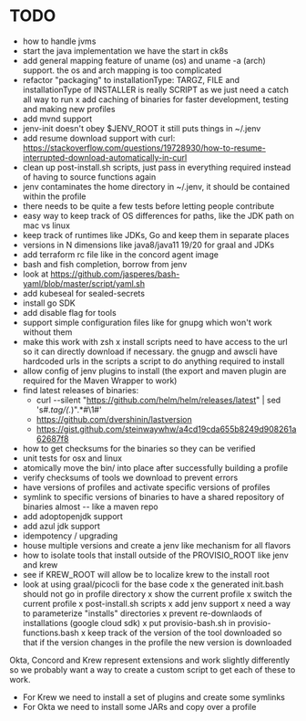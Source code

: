 # TODO

- how to handle jvms
- start the java implementation we have the start in ck8s
- add general mapping feature of uname (os) and uname -a (arch) support. the os and arch mapping is too complicated
- refactor "packaging" to installationType: TARGZ, FILE and installationType of INSTALLER is really SCRIPT as we just need a catch all way to run
x add caching of binaries for faster development, testing and making new profiles
- add mvnd support
- jenv-init doesn't obey $JENV_ROOT it still puts things in ~/.jenv
- add resume download support with curl: https://stackoverflow.com/questions/19728930/how-to-resume-interrupted-download-automatically-in-curl
- clean up post-install.sh scripts, just pass in everything required instead of having to source functions again
- jenv contaminates the home directory in ~/.jenv, it should be contained within the profile
- there needs to be quite a few tests before letting people contribute
- easy way to keep track of OS differences for paths, like the JDK path on mac vs linux
- keep track of runtimes like JDKs, Go and keep them in separate places
- versions in N dimensions like java8/java11 19/20 for graal and JDKs
- add terraform rc file like in the concord agent image
- bash and fish completion, borrow from jenv
- look at https://github.com/jasperes/bash-yaml/blob/master/script/yaml.sh
- add kubeseal for sealed-secrets
- install go SDK
- add disable flag for tools
- support simple configuration files like for gnupg which won't work without them
- make this work with zsh
x install scripts need to have access to the url so it can directly download if necessary. the gnugp and awscli have hardcoded urls in the scripts
a script to do anything required to install
- allow config of jenv plugins to install (the export and maven plugin are required for the Maven Wrapper to work)
- find latest releases of binaries:
  - curl --silent "https://github.com/helm/helm/releases/latest" | sed 's#.*tag/\(.*\)\".*#\1#'
  - https://github.com/dvershinin/lastversion
  - https://gist.github.com/steinwaywhw/a4cd19cda655b8249d908261a62687f8
- how to get checksums for the binaries so they can be verified
- unit tests for osx and linux
- atomically move the bin/ into place after successfully building a profile
- verify checksums of tools we download to prevent errors
- have versions of profiles and activate specific versions of profiles
- symlink to specific versions of binaries to have a shared repository of binaries almost -- like a maven repo
- add adoptopenjdk support
- add azul jdk support
- idempotency / upgrading
- house multiple versions and create a jenv like mechanism for all flavors
- how to isolate tools that install outside of the PROVISIO_ROOT like jenv and krew
- see if KREW_ROOT will allow be to localize krew to the install root
- look at using graal/picocli for the base code
x the generated init.bash should not go in profile directory
x show the current profile
x switch the current profile
x post-install.sh scripts
x add jenv support
x need a way to parameterize "installs" directories
x prevent re-downlaods of installations (google cloud sdk)
x put provisio-bash.sh in provisio-functions.bash
x keep track of the version of the tool downloaded so that if the version changes in the profile the new version is downloaded

Okta, Concord and Krew represent extensions and work slightly differently so we probably want a way to create a custom script to get each of these to work.

- For Krew we need to install a set of plugins and create some symlinks
- For Okta we need to install some JARs and copy over a profile
